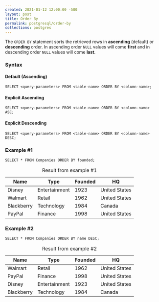 ```yaml
---
created: 2021-01-12 12:00:00 -500
layout: post
title: Order By
permalink: postgresql/order-by
collections: postgres
---
```


The ```ORDER BY``` statement sorts the retrieved rows in **ascending** (default) or **descending** order.
In ascending order ```NULL``` values will come **first** and in descending order ```NULL``` values will come **last**.

### Syntax 

#### Default (Ascending)
```https
SELECT <query-parameters> FROM <table-name> ORDER BY <column-name>;
```

#### Explicit Ascending
```https
SELECT <query-parameters> FROM <table-name> ORDER BY <column-name> ASC;
```

#### Explicit Descending
```https
SELECT <query-parameters> FROM <table-name> ORDER BY <column-name> DESC;
```

### Example #1

```https
SELECT * FROM Companies ORDER BY founded;
```

<table>
    <caption>Result from example #1</caption>
    <thead>
        <tr>
            <th>Name</th>
            <th>Type</th>
            <th>Founded</th>
            <th>HQ</th>
        </tr>
    </thead>
    <tbody>
        <tr>
            <td>Disney</td>
            <td>Entertainment</td>
            <td>1923</td>
            <td>United States</td>
        </tr>
        <tr>
            <td>Walmart</td>
            <td>Retail</td>
            <td>1962</td>
            <td>United States</td>
        </tr>
        <tr>
            <td>Blackberry</td>
            <td>Technology</td>
            <td>1984</td>
            <td>Canada</td>
        </tr>
        <tr>
            <td>PayPal</td>
            <td>Finance</td>
            <td>1998</td>
            <td>United States</td>
        </tr>
    </tbody>
</table>

### Example #2

```https
SELECT * FROM Companies ORDER BY name DESC;
```

<table>
    <caption>Result from example #2</caption>
    <thead>
        <tr>
            <th>Name</th>
            <th>Type</th>
            <th>Founded</th>
            <th>HQ</th>
        </tr>
    </thead>
    <tbody>
        <tr>
            <td>Walmart</td>
            <td>Retail</td>
            <td>1962</td>
            <td>United States</td>
        </tr>
        <tr>
            <td>PayPal</td>
            <td>Finance</td>
            <td>1998</td>
            <td>United States</td>
        </tr>
        <tr>
            <td>Disney</td>
            <td>Entertainment</td>
            <td>1923</td>
            <td>United States</td>
        </tr>
        <tr>
            <td>Blackberry</td>
            <td>Technology</td>
            <td>1984</td>
            <td>Canada</td>
        </tr>
    </tbody>
</table>



